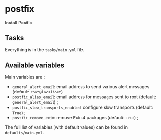 # postfix

Install Postfix

## Tasks

Everything is in the `tasks/main.yml` file.

## Available variables

Main variables are :

* `general_alert_email`: email address to send various alert messages (default: `root@localhost`).
* `postfix_alias_email`: email address for messages sent to root (default: `general_alert_email`) ;
* `postfix_slow_transports_enabled`: configure slow transports (default: `True`) ;
* `postfix_remove_exim`: remove Exim4 packages (default: `True`) ;

The full list of variables (with default values) can be found in `defaults/main.yml`.
